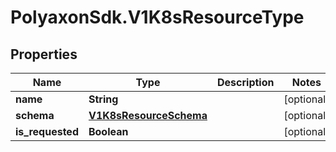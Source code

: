 # PolyaxonSdk.V1K8sResourceType

## Properties

Name | Type | Description | Notes
------------ | ------------- | ------------- | -------------
**name** | **String** |  | [optional] 
**schema** | [**V1K8sResourceSchema**](V1K8sResourceSchema.md) |  | [optional] 
**is_requested** | **Boolean** |  | [optional] 



